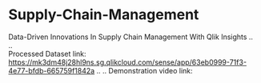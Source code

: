 # Supply-Chain-Management
Data-Driven Innovations In Supply Chain Management With Qlik Insights
..<br>
..<br>
Processed Dataset link:
https://mk3dm48j28hl9ns.sg.qlikcloud.com/sense/app/63eb0999-71f3-4e77-bfdb-665759f1842a
..
..
Demonstration video link:
